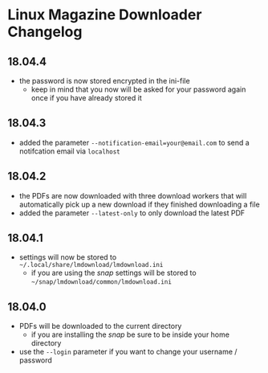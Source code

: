 # Linux Magazine Downloader Changelog

## 18.04.4
- the password is now stored encrypted in the ini-file
    - keep in mind that you now will be asked for your password again once if you have already stored it

## 18.04.3
- added the parameter `--notification-email=your@email.com` to send a notifcation email via `localhost`

## 18.04.2
- the PDFs are now downloaded with three download workers that will automatically
  pick up a new download if they finished downloading a file
- added the parameter `--latest-only` to only download the latest PDF

## 18.04.1
- settings will now be stored to `~/.local/share/lmdownload/lmdownload.ini`
    - if you are using the *snap* settings will be stored to `~/snap/lmdownload/common/lmdownload.ini`

## 18.04.0
- PDFs will be downloaded to the current directory
    - if you are installing the *snap* be sure to be inside your home directory
- use the `--login` parameter if you want to change your username / password

